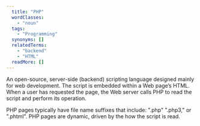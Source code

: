 ```yaml
---
  title: "PHP"
  wordClasses: 
    - "noun"
  tags: 
    - "Programming"
  synonyms: []
  relatedTerms: 
    - "backend"
    - "HTML"
  readMore: []
---
```

An open-source, server-side (backend) scripting language designed mainly for web development. The script is embedded within a Web page’s HTML. When a user has requested the page, the Web server calls PHP to read the script and perform its operation.

PHP pages typically have file name suffixes that include: ".php" ".php3," or ".phtml". PHP pages are dynamic, driven by the how the script is read.
